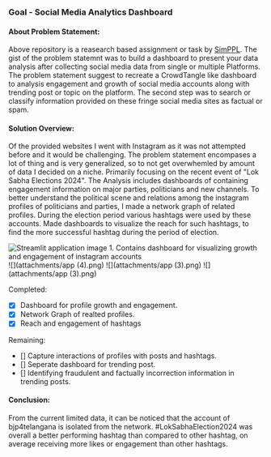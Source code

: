 ### Goal - Social Media Analytics Dashboard

#### About Problem Statement:
Above repository is a reasearch based assignment or task by [SimPPL](https://simppl.org/). The gist of the problem statemnt was to build a dashboard to present your data analysis after collecting social media data from single or multiple Platforms. The problem statement suggest to recreate a CrowdTangle like dashboard to analysis engagement and growth of social media accounts along with trending post or topic on the platform. The second step was to search or classify information provided on these fringe social media sites as factual or spam.

#### Solution Overview:
Of the provided websites I went with Instagram as it was not attempted before and it would be challenging. The problem statement encompases a lot of thing and is very generalized, so to not get overwhemled by amount of data I decided on a niche. Primarily focusing on the recent event of "Lok Sabha Elections 2024". The Analysis includes dashboards of containing engagement information on major parties, politicians and new channels. To better understand the political scene and relations among the instagram profiles of politicians and parties, I made a network graph of related profiles. During the election period various hashtags were used by these accounts. Made dashboards to visualize the reach for such hashtags, to find the more successful hashtag during the period of election.

![Streamlit application image 1. Contains dashboard for visualizing growth and engagement of instagram accounts](attachments/app.png)
![](attachments/app (4).png)
![](attachments/app (3).png)
![](attachments/app (3).png)

Completed:
- [x] Dashboard for profile growth and engagement.
- [x] Network Graph of realted profiles.
- [x] Reach and engagement of hashtags 

Remaining:
- [] Capture interactions of profiles with posts and hashtags.
- [] Seperate dashboard for trending post.
- [] Identifying fraudulent and factually incorrection information in trending posts.

#### Conclusion:
From the current limited data, it can be noticed that the account of bjp4telangana is isolated from the network. #LokSabhaElection2024 was overall a better performing hashtag than compared to other hashtag, on average receiving more likes or engagement than other hashtags.

